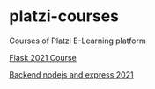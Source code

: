 # platzi-courses
Courses of Platzi E-Learning platform

[Flask 2021 Course](https://github.com/josewtf01/platzi-courses/tree/main/flask-2021)

[Backend nodejs and express 2021](https://github.com/josewtf01/platzi-courses/tree/main/flask-2021)
